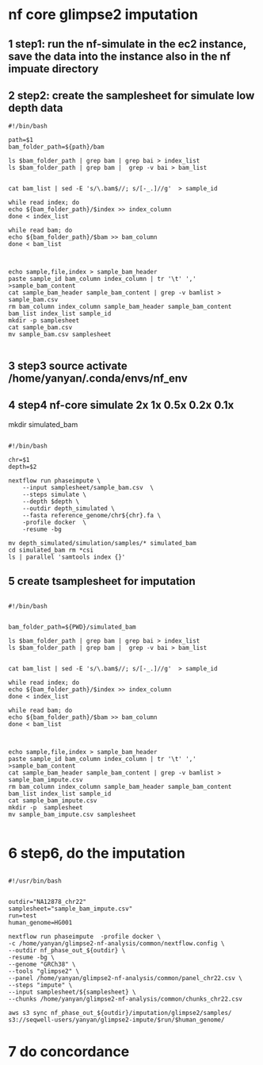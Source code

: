 # nf core glimpse2 imputation



## 1 step1: run the nf-simulate in the ec2 instance, save the data into the instance also in the nf impuate directory

## 2 step2: create the samplesheet for simulate low depth data

```
#!/bin/bash

path=$1
bam_folder_path=${path}/bam

ls $bam_folder_path | grep bam | grep bai > index_list
ls $bam_folder_path | grep bam |  grep -v bai > bam_list


cat bam_list | sed -E 's/\.bam$//; s/[-_.]//g'  > sample_id

while read index; do
echo ${bam_folder_path}/$index >> index_column
done < index_list

while read bam; do
echo ${bam_folder_path}/$bam >> bam_column
done < bam_list



echo sample,file,index > sample_bam_header
paste sample_id bam_column index_column | tr '\t' ',' >sample_bam_content
cat sample_bam_header sample_bam_content | grep -v bamlist > sample_bam.csv
rm bam_column index_column sample_bam_header sample_bam_content bam_list index_list sample_id
mkdir -p samplesheet
cat sample_bam.csv
mv sample_bam.csv samplesheet


```

## 3 step3 source activate /home/yanyan/.conda/envs/nf_env

## 4 step4 nf-core simulate 2x 1x 0.5x 0.2x 0.1x

mkdir simulated_bam
```

#!/bin/bash

chr=$1
depth=$2

nextflow run phaseimpute \
    --input samplesheet/sample_bam.csv  \
    --steps simulate \
    --depth $depth \
    --outdir depth_simulated \
    --fasta reference_genome/chr${chr}.fa \
    -profile docker  \
    -resume -bg

mv depth_simulated/simulation/samples/* simulated_bam
cd simulated_bam rm *csi
ls | parallel 'samtools index {}'

```

## 5 create tsamplesheet for imputation

```

#!/bin/bash


bam_folder_path=${PWD}/simulated_bam

ls $bam_folder_path | grep bam | grep bai > index_list
ls $bam_folder_path | grep bam |  grep -v bai > bam_list


cat bam_list | sed -E 's/\.bam$//; s/[-_.]//g'  > sample_id

while read index; do
echo ${bam_folder_path}/$index >> index_column
done < index_list

while read bam; do
echo ${bam_folder_path}/$bam >> bam_column
done < bam_list



echo sample,file,index > sample_bam_header
paste sample_id bam_column index_column | tr '\t' ',' >sample_bam_content
cat sample_bam_header sample_bam_content | grep -v bamlist > sample_bam_impute.csv
rm bam_column index_column sample_bam_header sample_bam_content bam_list index_list sample_id
cat sample_bam_impute.csv
mkdir -p  samplesheet
mv sample_bam_impute.csv samplesheet


```

# 6 step6, do the imputation

```

#!/usr/bin/bash


outdir="NA12878_chr22"
samplesheet="sample_bam_impute.csv"
run=test
human_genome=HG001

nextflow run phaseimpute  -profile docker \
-c /home/yanyan/glimpse2-nf-analysis/common/nextflow.config \
--outdir nf_phase_out_${outdir} \
-resume -bg \
--genome "GRCh38" \
--tools "glimpse2" \
--panel /home/yanyan/glimpse2-nf-analysis/common/panel_chr22.csv \
--steps "impute" \
--input samplesheet/${samplesheet} \
--chunks /home/yanyan/glimpse2-nf-analysis/common/chunks_chr22.csv

aws s3 sync nf_phase_out_${outdir}/imputation/glimpse2/samples/  s3://seqwell-users/yanyan/glimpse2-impute/$run/$human_genome/

```

# 7 do concordance


